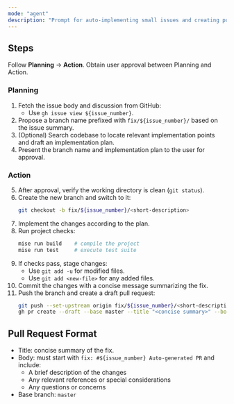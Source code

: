 ```yaml
---
mode: "agent"
description: "Prompt for auto-implementing small issues and creating pull requests in the Malgo project"
---
```


## Steps

Follow **Planning** → **Action**. Obtain user approval between Planning and Action.

### Planning

1. Fetch the issue body and discussion from GitHub:
   - Use `gh issue view ${issue_number}`.
2. Propose a branch name prefixed with `fix/${issue_number}/` based on the issue summary.
3. (Optional) Search codebase to locate relevant implementation points and draft an implementation plan.
4. Present the branch name and implementation plan to the user for approval.

### Action

5. After approval, verify the working directory is clean (`git status`).
6. Create the new branch and switch to it:
   ```bash
   git checkout -b fix/${issue_number}/<short-description>
   ```
7. Implement the changes according to the plan.
8. Run project checks:
   ```bash
   mise run build    # compile the project
   mise run test     # execute test suite
   ```
9. If checks pass, stage changes:
   - Use `git add -u` for modified files.
   - Use `git add <new-file>` for any added files.
10. Commit the changes with a concise message summarizing the fix.
11. Push the branch and create a draft pull request:
    ```bash
    git push --set-upstream origin fix/${issue_number}/<short-description>
    gh pr create --draft --base master --title "<concise summary>" --body "fix: #${issue_number} Auto-generated PR\n\n- Description of changes\n- References or notes\n- Questions or concerns"
    ```

## Pull Request Format

- Title: concise summary of the fix.
- Body: must start with `fix: #${issue_number} Auto-generated PR` and include:
  - A brief description of the changes
  - Any relevant references or special considerations
  - Any questions or concerns
- Base branch: `master`
